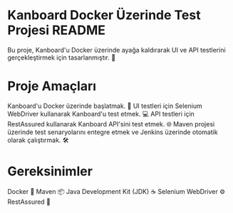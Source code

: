 # Kanboard Docker Üzerinde Test Projesi README

Bu proje, Kanboard'u Docker üzerinde ayağa kaldırarak UI ve API testlerini gerçekleştirmek için tasarlanmıştır. 🚀

# Proje Amaçları

Kanboard'u Docker üzerinde başlatmak. 🐳
UI testleri için Selenium WebDriver kullanarak Kanboard'u test etmek. 💻
API testleri için RestAssured kullanarak Kanboard API'sini test etmek. 🌐
Maven projesi üzerinde test senaryolarını entegre etmek ve Jenkins üzerinde otomatik olarak çalıştırmak. 🛠️

# Gereksinimler

Docker 🐋
Maven 📦
Java Development Kit (JDK) ☕
Selenium WebDriver ⚙️
RestAssured 🌟